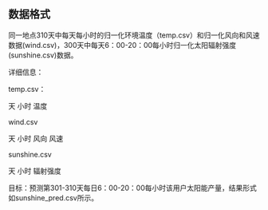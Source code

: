 ## 数据格式
同一地点310天中每天每小时的归一化环境温度（temp.csv）和归一化风向和风速数据(wind.csv)，300天中每天6：00-20：00每小时归一化太阳辐射强度(sunshine.csv)数据。

详细信息：

temp.csv：

天	小时	温度

wind.csv

天	小时	风向	风速

sunshine.csv

天	小时	辐射强度

目标：预测第301-310天每日6：00-20：00每小时该用户太阳能产量，结果形式如sunshine_pred.csv所示。